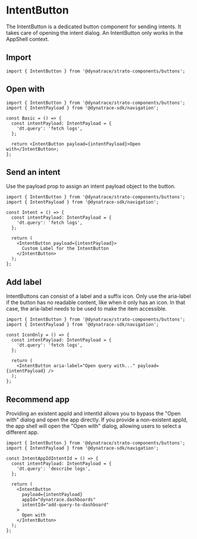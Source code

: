 # IntentButton
The IntentButton is a dedicated button component for sending intents. It takes care of opening the intent dialog. An IntentButton only works in the AppShell context.


## Import
```
import { IntentButton } from '@dynatrace/strato-components/buttons';
```

## Open with

```
import { IntentButton } from '@dynatrace/strato-components/buttons';
import { IntentPayload } from '@dynatrace-sdk/navigation';

const Basic = () => {
  const intentPayload: IntentPayload = {
    'dt.query': 'fetch logs',
  };

  return <IntentButton payload={intentPayload}>Open with</IntentButton>;
};
```


## Send an intent
Use the payload prop to assign an intent payload object to the button.

```
import { IntentButton } from '@dynatrace/strato-components/buttons';
import { IntentPayload } from '@dynatrace-sdk/navigation';

const Intent = () => {
  const intentPayload: IntentPayload = {
    'dt.query': 'fetch logs',
  };

  return (
    <IntentButton payload={intentPayload}>
      Custom Label for the IntentButton
    </IntentButton>
  );
};
```


## Add label
IntentButtons can consist of a label and a suffix icon. Only use the aria-label if the button has no readable content, like when it only has an icon. In that case, the aria-label needs to be used to make the item accessible.

```
import { IntentButton } from '@dynatrace/strato-components/buttons';
import { IntentPayload } from '@dynatrace-sdk/navigation';

const IconOnly = () => {
  const intentPayload: IntentPayload = {
    'dt.query': 'fetch logs',
  };

  return (
    <IntentButton aria-label="Open query with..." payload={intentPayload} />
  );
};
```

## Recommend app
Providing an existent appId and intentId allows you to bypass the "Open with" dialog and open the app directly. If you provide a non-existent appId, the app shell will open the "Open with" dialog, allowing users to select a different app.

```
import { IntentButton } from '@dynatrace/strato-components/buttons';
import { IntentPayload } from '@dynatrace-sdk/navigation';

const IntentAppIdIntentId = () => {
  const intentPayload: IntentPayload = {
    'dt.query': 'describe logs',
  };

  return (
    <IntentButton
      payload={intentPayload}
      appId="dynatrace.dashboards"
      intentId="add-query-to-dashboard"
    >
      Open with
    </IntentButton>
  );
};
```

